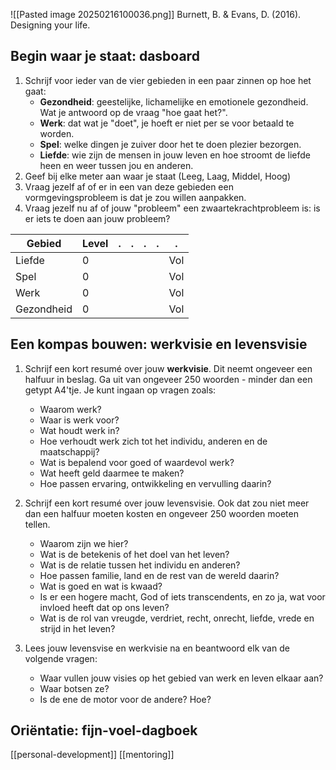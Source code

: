 ![[Pasted image 20250216100036.png]]
Burnett, B. & Evans, D. (2016). Designing your life.

## Begin waar je staat: dasboard

1. Schrijf voor ieder van de vier gebieden in een paar zinnen op hoe het gaat:
	- **Gezondheid**: geestelijke, lichamelijke en emotionele gezondheid. Wat je antwoord op de vraag "hoe gaat het?".
	- **Werk**: dat wat je "doet", je hoeft er niet per se voor betaald te worden.
	- **Spel**: welke dingen je zuiver door het te doen plezier bezorgen.
	- **Liefde**: wie zijn de mensen in jouw leven en hoe stroomt de liefde heen en weer tussen jou en anderen.
2. Geef bij elke meter aan waar je staat (Leeg, Laag, Middel, Hoog)
3. Vraag jezelf af of er in een van deze gebieden een vormgevingsprobleem is dat je zou willen aanpakken.
4. Vraag jezelf nu af of jouw "probleem" een zwaartekrachtprobleem is: is er iets te doen aan jouw probleem?

| Gebied | Level | . | . | . | . | . |
| ---- | ---- | ---- | ---- | ---- | ---- | ---- |
| Liefde | 0 |  |  |  |  | Vol |
| Spel | 0 |  |  |  |  | Vol |
| Werk | 0 |  |  |  |  | Vol |
| Gezondheid | 0 |  |  |  |  | Vol |
## Een kompas bouwen: werkvisie en levensvisie

1. Schrijf een kort resumé over jouw **werkvisie**. Dit neemt ongeveer een halfuur in beslag. Ga uit van ongeveer 250 woorden - minder dan een getypt A4'tje. Je kunt ingaan op vragen zoals:
	- Waarom werk?
	- Waar is werk voor?
	- Wat houdt werk in?
	- Hoe verhoudt werk zich tot het individu, anderen en de maatschappij?
	- Wat is bepalend voor goed of waardevol werk?
	- Wat heeft geld daarmee te maken?
	- Hoe passen ervaring, ontwikkeling en vervulling daarin?

2. Schrijf een kort resumé over jouw levensvisie. Ook dat zou niet meer dan een halfuur moeten kosten en ongeveer 250 woorden moeten tellen.
	- Waarom zijn we hier?
	- Wat is de betekenis of het doel van het leven?
	- Wat is de relatie tussen het individu en anderen?
	- Hoe passen familie, land en de rest van de wereld daarin?
	- Wat is goed en wat is kwaad?
	- Is er een hogere macht, God of iets transcendents, en zo ja, wat voor invloed heeft dat op ons leven?
	- Wat is de rol van vreugde, verdriet, recht, onrecht, liefde, vrede en strijd in het leven?

3. Lees jouw levensvise en werkvisie na en beantwoord elk van de volgende vragen:
	- Waar vullen jouw visies op het gebied van werk en leven elkaar aan?
	- Waar botsen ze?
	- Is de ene de motor voor de andere? Hoe?

## Oriëntatie: fijn-voel-dagboek

[[personal-development]] [[mentoring]]